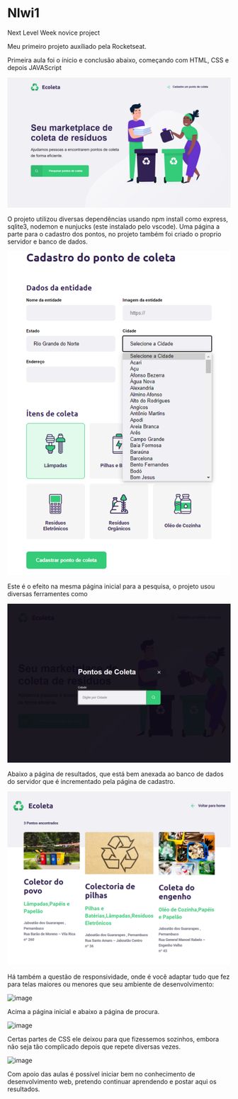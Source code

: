 # Nlwi1
Next Level Week novice project 

Meu primeiro projeto auxíliado pela Rocketseat.

Primeira aula foi o ínicio e conclusão abaixo, começando com HTML, CSS e depois JAVAScript

![home image](.github/dia1.png)

O projeto utilizou diversas dependências usando npm install como express, sqlite3, nodemon e nunjucks (este instalado pelo vscode).
Uma página a parte para o cadastro dos pontos, no projeto também foi criado o proprio servidor e banco de dados.

![home image](.github/dia2.png)

Este é o efeito na mesma página inicial para a pesquisa, o projeto usou diversas ferramentes como 

![home image](.github/dia2a.png)

Abaixo a página de resultados, que está bem anexada ao banco de dados do servidor que é incrementado pela página de cadastro.

![home image](.github/dia3.png)

Há também a questão de responsividade, onde é você adaptar tudo que fez para telas maiores ou menores que seu ambiente de desenvolvimento:

![image](.github/resp1)

Acima a página inicial e abaixo a página de procura.

![image](.github/resp2)

Certas partes de CSS ele deixou para que fizessemos sozinhos, embora não seja tão complicado depois que repete diversas vezes.

![image](.github/resp3)

Com apoio das aulas é possível iniciar bem no conhecimento de desenvolvimento web, pretendo continuar aprendendo e postar aqui os resultados.

